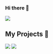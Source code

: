 ### Hi there 👋
<img src="https://badges.pufler.dev/visits/kivylius/kivylius">

## My Projects :pencil:

<img align="center" src="https://github-readme-stats.vercel.app/api/?username=kivylius&theme=github_dark&show_icons=true&count_private=true"> <img align="center" src="https://github-readme-stats.vercel.app/api/top-langs?username=kivylius&theme=github_dark&show_icons=true&count_private=false" >	

 
 
